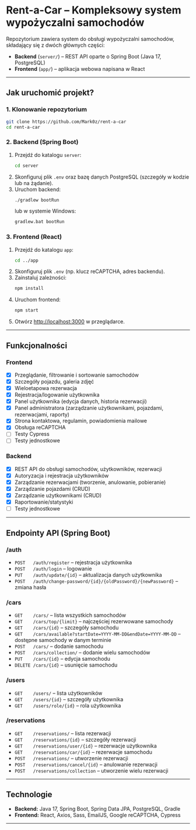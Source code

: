 ﻿# Rent-a-Car – Kompleksowy system wypożyczalni samochodów

Repozytorium zawiera system do obsługi wypożyczalni samochodów, składający się z dwóch głównych części:

- **Backend** (`server/`) – REST API oparte o Spring Boot (Java 17, PostgreSQL)
- **Frontend** (`app/`) – aplikacja webowa napisana w React

---

## Jak uruchomić projekt?

### 1. Klonowanie repozytorium

```bash
git clone https://github.com/Mark0z/rent-a-car
cd rent-a-car
```

### 2. Backend (Spring Boot)

1. Przejdź do katalogu `server`:
   ```bash
   cd server
   ```
2. Skonfiguruj plik `.env` oraz bazę danych PostgreSQL (szczegóły w kodzie lub na żądanie).
3. Uruchom backend:
   ```bash
   ./gradlew bootRun
   ```
   lub w systemie Windows:
   ```bash
   gradlew.bat bootRun
   ```

### 3. Frontend (React)

1. Przejdź do katalogu `app`:
   ```bash
   cd ../app
   ```
2. Skonfiguruj plik `.env` (np. klucz reCAPTCHA, adres backendu).
3. Zainstaluj zależności:
   ```bash
   npm install
   ```
4. Uruchom frontend:
   ```bash
   npm start
   ```
5. Otwórz [http://localhost:3000](http://localhost:3000) w przeglądarce.

---

## Funkcjonalności

### Frontend

- [x] Przeglądanie, filtrowanie i sortowanie samochodów
- [x] Szczegóły pojazdu, galeria zdjęć
- [x] Wieloetapowa rezerwacja
- [x] Rejestracja/logowanie użytkownika
- [x] Panel użytkownika (edycja danych, historia rezerwacji)
- [x] Panel administratora (zarządzanie użytkownikami, pojazdami, rezerwacjami, raporty)
- [x] Strona kontaktowa, regulamin, powiadomienia mailowe
- [x] Obsługa reCAPTCHA
- [ ] Testy Cypress
- [ ] Testy jednostkowe

### Backend

- [x] REST API do obsługi samochodów, użytkowników, rezerwacji
- [x] Autoryzacja i rejestracja użytkowników
- [x] Zarządzanie rezerwacjami (tworzenie, anulowanie, pobieranie)
- [x] Zarządzanie pojazdami (CRUD)
- [x] Zarządzanie użytkownikami (CRUD)
- [x] Raportowanie/statystyki
- [ ] Testy jednostkowe

---

## Endpointy API (Spring Boot)

### /auth

- `POST   /auth/register` – rejestracja użytkownika
- `POST   /auth/login` – logowanie
- `PUT    /auth/update/{id}` – aktualizacja danych użytkownika
- `POST   /auth/change-password/{id}/{oldPassword}/{newPassword}` – zmiana hasła

### /cars

- `GET    /cars/` – lista wszystkich samochodów
- `GET    /cars/top/{limit}` – najczęściej rezerwowane samochody
- `GET    /cars/{id}` – szczegóły samochodu
- `GET    /cars/available?startDate=YYYY-MM-DD&endDate=YYYY-MM-DD` – dostępne samochody w danym terminie
- `POST   /cars/` – dodanie samochodu
- `POST   /cars/collection/` – dodanie wielu samochodów
- `PUT    /cars/{id}` – edycja samochodu
- `DELETE /cars/{id}` – usunięcie samochodu

### /users

- `GET    /users/` – lista użytkowników
- `GET    /users/{id}` – szczegóły użytkownika
- `GET    /users/role/{id}` – rola użytkownika

### /reservations

- `GET    /reservations/` – lista rezerwacji
- `GET    /reservations/{id}` – szczegóły rezerwacji
- `GET    /reservations/user/{id}` – rezerwacje użytkownika
- `GET    /reservations/car/{id}` – rezerwacje samochodu
- `POST   /reservations/` – utworzenie rezerwacji
- `POST   /reservations/cancel/{id}` – anulowanie rezerwacji
- `POST   /reservations/collection` – utworzenie wielu rezerwacji

---

## Technologie

- **Backend:** Java 17, Spring Boot, Spring Data JPA, PostgreSQL, Gradle
- **Frontend:** React, Axios, Sass, EmailJS, Google reCAPTCHA, Cypress

---
